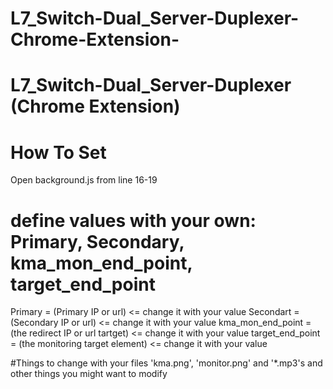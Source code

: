 # L7_Switch-Dual_Server-Duplexer-Chrome-Extension-
# L7_Switch-Dual_Server-Duplexer (Chrome Extension) 
# <Change Variables and Files for your needs>

# How To Set
Open background.js
from line 16-19

# define values with your own: Primary, Secondary, kma_mon_end_point, target_end_point
Primary = (Primary IP or url) <= change it with your value
Secondart = (Secondary IP or url) <= change it with your value
kma_mon_end_point = (the redirect IP or url tartget) <= change it with your value
target_end_point = (the monitoring target element) <= change it with your value

#Things to change with your files
'kma.png', 'monitor.png' and '*.mp3's and other things you might want to modify
